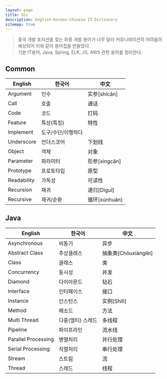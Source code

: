 ```yaml
---
layout: page
title: Dic
description: English-Korean-Chinese IT Dictionary
sitemap: true
---
```


> 중국 개발 포지션을 찾는 와중 개발 용어가 너무 달라 커뮤니테이션의 어려움이 예상되어 이와 같이 용어집을 만들었다.<br/>
> 기본 IT용어, Java, Spring, ELK, JS, AWS 관련 용어를 정리한다.

## Common

| English | 한국어 | 中文 |
| ----------- | ----------- | -----------|
| Argument | 인수 | 实参[shícān] |
| Call | 호출 | 通话 |
| Code | 코드 | 打码 |
| Feature | 특성(특징) | 特性 |
| Implement | 도구/수단/이행하다 |  
| Underscore | 언더스코어 | 下划线 |
| Object | 객체 | 对象 |
| Parameter | 파라미터 | 形参[xíngcān] |
| Prototype | 프로토타입 | 原型 |
| Readability | 가독성 | 可读性 |
| Recursion | 재귀 | 递归[Dìguī] |
| Recursive | 재귀/순환 | 循环[xúnhuán] |

## Java

| English | 한국어 | 中文 |
| ----------- | ----------- | -----------|
| Asynchronous | 비동기 | 异步  |
| Abstract Class | 추상클래스 | 抽象类[Chōuxiànglèi] |
| Class | 클래스 | 类 |
| Concurrency | 동시성 | 并发 |
| Diamond | 다이아몬드 | 钻石 |
| Interface | 인터페이스 | 接口 |
| Instance | 인스턴스 | 实例[Shílì] |
| Method | 메소드 | 方法 |
| Multi Thread | 다중(멀티) 스레드 | 多线程 |
| Pipeline | 파이프라인 | 流水线 |
| Parallel Processing | 병렬처리 | 并行处理 |
| Serial Processing | 직렬처리 | 串行处理 | 
| Stream | 스트림 | 流 |
| Thread | 스레드 | 线程 |